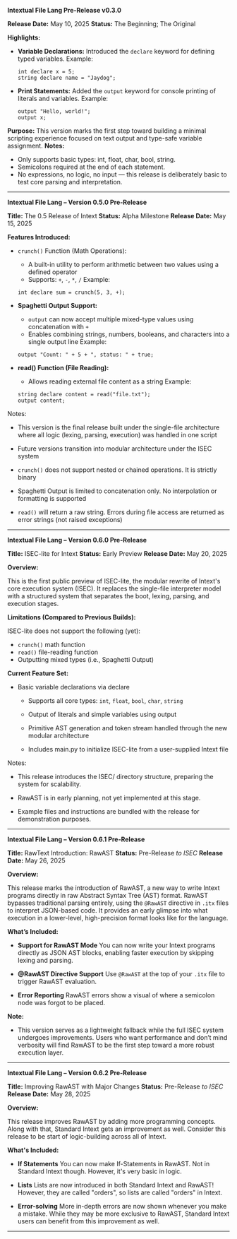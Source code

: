 **Intextual File Lang Pre-Release v0.3.0**

**Release Date:** May 10, 2025
**Status:** The Beginning; The Original

**Highlights:**

- **Variable Declarations:**
    Introduced the ``declare`` keyword for defining typed variables.
    Example:
    ``` 
    int declare x = 5;
    string declare name = "Jaydog";
    ```

- **Print Statements:**
    Added the ``output`` keyword for console printing of literals and variables.
    Example:
    ```
    output "Hello, world!";
    output x;
    ```

**Purpose:**
    This version marks the first step toward building a minimal scripting experience focused on text output and type-safe variable assignment.
    **Notes:**

- Only supports basic types: int, float, char, bool, string. 
- Semicolons required at the end of each statement. 
- No expressions, no logic, no input — this release is deliberately basic to test core parsing and interpretation.

***

**Intextual File Lang – Version 0.5.0 Pre-Release**

**Title:** The 0.5 Release of Intext
**Status:** Alpha Milestone
**Release Date:** May 15, 2025

**Features Introduced:**

- ``crunch()`` Function (Math Operations):
    - A built-in utility to perform arithmetic between two values using a defined operator
    - Supports: ``+``, ``-``, ``*``, ``/``
    Example:
    ```
    int declare sum = crunch(5, 3, +);
    ```

- **Spaghetti Output Support:**
    - ``output`` can now accept multiple mixed-type values using concatenation with ``+``
    - Enables combining strings, numbers, booleans, and characters into a single output line
Example:
    ```
    output "Count: " + 5 + ", status: " + true;
    ```

- **read() Function (File Reading):**
    - Allows reading external file content as a string
Example:
    ```
    string declare content = read("file.txt");
    output content;
    ```

Notes:

- This version is the final release built under the single-file architecture where all logic (lexing, parsing, execution) was handled in one script
    
- Future versions transition into modular architecture under the ISEC system

- ``crunch()`` does not support nested or chained operations. It is strictly binary

- Spaghetti Output is limited to concatenation only. No interpolation or formatting is supported

- ``read()`` will return a raw string. Errors during file access are returned as error strings (not raised exceptions)

***

**Intextual File Lang – Version 0.6.0 Pre-Release**

**Title:** ISEC-lite for Intext
**Status:** Early Preview
**Release Date:** May 20, 2025

**Overview:**

This is the first public preview of ISEC-lite, the modular rewrite of Intext's core execution system (ISEC). It replaces the single-file interpreter model with a structured system that separates the boot, lexing, parsing, and execution stages.

**Limitations (Compared to Previous Builds):**

ISEC-lite does not support the following (yet):
- ``crunch()`` math function
- ``read()`` file-reading function
- Outputting mixed types (i.e., Spaghetti Output)

**Current Feature Set:**

- Basic variable declarations via declare

    - Supports all core types: ``int``, ``float``, ``bool``, ``char``, ``string``

    - Output of literals and simple variables using output

    - Primitive AST generation and token stream handled through the new modular architecture

    - Includes main.py to initialize ISEC-lite from a user-supplied Intext file

Notes:

- This release introduces the ISEC/ directory structure, preparing the system for scalability.

- RawAST is in early planning, not yet implemented at this stage.

- Example files and instructions are bundled with the release for demonstration purposes.

***

**Intextual File Lang – Version 0.6.1 Pre-Release**

**Title:** RawText Introduction: RawAST
**Status:** Pre-Release *to ISEC*
**Release Date:** May 26, 2025

**Overview:**

This release marks the introduction of RawAST, a new way to write Intext programs directly in raw Abstract Syntax Tree (AST) format. RawAST bypasses traditional parsing entirely, using the ``@RawAST`` directive in ``.itx`` files to interpret JSON-based code. It provides an early glimpse into what execution in a lower-level, high-precision format looks like for the language.

**What’s Included:**

- **Support for RawAST Mode**
    You can now write your Intext programs directly as JSON AST blocks, enabling faster execution by skipping lexing and parsing.

- **@RawAST Directive Support**
    Use ``@RawAST`` at the top of your ``.itx`` file to trigger RawAST evaluation.

- **Error Reporting**
    RawAST errors show a visual of where a semicolon node was forgot to be placed.

**Note:**
- This version serves as a lightweight fallback while the full ISEC system undergoes improvements. Users who want performance and don’t mind verbosity will find RawAST to be the first step toward a more robust execution layer.

***

**Intextual File Lang – Version 0.6.2 Pre-Release**

**Title:** Improving RawAST with Major Changes 
**Status:** Pre-Release *to ISEC*
**Release Date:** May 28, 2025

**Overview:**

This release improves RawAST by adding more programming concepts. Along with that, Standard Intext gets an improvement as well. Consider this release to be start of logic-building across all of Intext.

**What's Included:**

- **If Statements**
    You can now make If-Statements in RawAST. Not in Standard Intext though. However, it's very basic in logic.

- **Lists**
    Lists are now introduced in both Standard Intext and RawAST! However, they are called "orders", so lists are called "orders" in Intext.

- **Error-solving**
    More in-depth errors are now shown whenever you make a mistake. While they may be more exclusive to RawAST, Standard Intext users can benefit from this improvement as well.

***